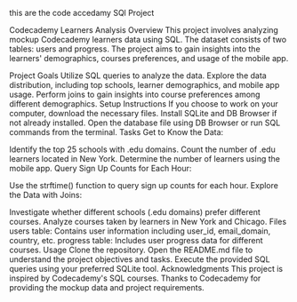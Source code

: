 this are the code accedamy SQl Project

Codecademy Learners Analysis
Overview
This project involves analyzing mockup Codecademy learners data using SQL. The dataset consists of two tables: users and progress. The project aims to gain insights into the learners' demographics, courses preferences, and usage of the mobile app.

Project Goals
Utilize SQL queries to analyze the data.
Explore the data distribution, including top schools, learner demographics, and mobile app usage.
Perform joins to gain insights into course preferences among different demographics.
Setup Instructions
If you choose to work on your computer, download the necessary files.
Install SQLite and DB Browser if not already installed.
Open the database file using DB Browser or run SQL commands from the terminal.
Tasks
Get to Know the Data:

Identify the top 25 schools with .edu domains.
Count the number of .edu learners located in New York.
Determine the number of learners using the mobile app.
Query Sign Up Counts for Each Hour:

Use the strftime() function to query sign up counts for each hour.
Explore the Data with Joins:

Investigate whether different schools (.edu domains) prefer different courses.
Analyze courses taken by learners in New York and Chicago.
Files
users table: Contains user information including user_id, email_domain, country, etc.
progress table: Includes user progress data for different courses.
Usage
Clone the repository.
Open the README.md file to understand the project objectives and tasks.
Execute the provided SQL queries using your preferred SQLite tool.
Acknowledgments
This project is inspired by Codecademy's SQL courses.
Thanks to Codecademy for providing the mockup data and project requirements.
